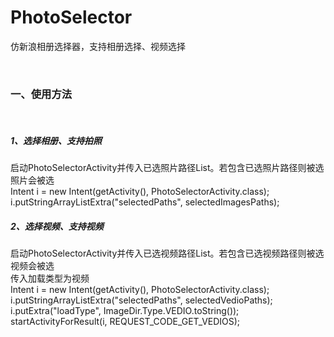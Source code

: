 # PhotoSelector
仿新浪相册选择器，支持相册选择、视频选择</br>

</br>
<h3>一、使用方法</h3></br>
<h5>1、选择相册、支持拍照</h5>
启动PhotoSelectorActivity并传入已选照片路径List。若包含已选照片路径则被选照片会被选</br>
Intent i = new Intent(getActivity(), PhotoSelectorActivity.class);</br>
i.putStringArrayListExtra("selectedPaths", selectedImagesPaths);</br>
<h5>2、选择视频、支持视频</h5>
启动PhotoSelectorActivity并传入已选视频路径List。若包含已选视频路径则被选视频会被选</br>
传入加载类型为视频</br>
Intent i = new Intent(getActivity(), PhotoSelectorActivity.class);</br>
		i.putStringArrayListExtra("selectedPaths", selectedVedioPaths);</br>
		i.putExtra("loadType", ImageDir.Type.VEDIO.toString());</br>
		startActivityForResult(i, REQUEST_CODE_GET_VEDIOS);</br>
